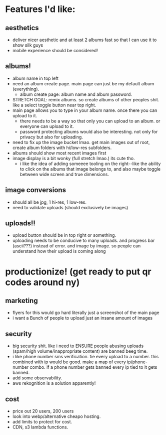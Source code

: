 # Features I'd like:

## aesthetics 
  - deliver nicer aesthetic and at least 2 albums fast so that I can use it to show silk guys
  - mobile experience should be considered!
    
## albums!
  - album name in top left
  - need an album create page. main page can just be my default album (everything).
    - album create page: album name and album password.
  - STRETCH GOAL: remix albums. so create albums of other peoples shit. like a select toggle button near top right. 
  - main page allows you to type in your album name. once there you can upload to it.
    - there needs to be a way so that only you can upload to an album. or everyone can upload to it.
    - password protecting albums would also be interesting. not only for privacy but also for uploading.
  - need to fix up the image bucket lmao. get main images out of root, create album folders with hi/low-res subfolders.
  - albums should show most recent images first
  - image display is a bit wonky (full stretch lmao.) its cute tho.
    - i like the idea of adding someeee tooling on the right--like the ability to click on the albums that image belongs to, and also maybe toggle between wide screen and true dimensions.
      
## image conversions
  - should all be jpg, 1 hi-res, 1 low-res.
  - need to validate uploads (should exclusively be images)

## uploads!!
  - upload button should be in top right or something.
  - uploading needs to be conducive to many uploads. and progress bar (ascii???) instead of error. and image by image. so people can understand how their upload is coming along
    

# productionize! (get ready to put qr codes around ny)
## marketing
  - flyers for this would go hard literally just a screenshot of the main page
  - i want a Bunch of people to upload just an insane amount of images

## security
  - big security shit. like i need to ENSURE people abusing uploads (spam/high volume/inappropriate content) are banned beeg time.
  - i like phone number sms verification. tie every upload to a number. this combined with ip would be good. make a map of every ip/phone-number combo. if a phone number gets banned every ip tied to it gets banned.
  - add some observability.
  - aws rekognition is a solution apparently!

## cost
  - price out 20 users, 200 users
  - look into webp/alternative cheapo hosting.
  - add limits to protect for cost.
  - CDN, s3 lambda functions.
